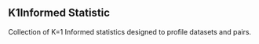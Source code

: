 ## K1Informed Statistic ##

Collection of K=1 Informed statistics designed to profile datasets and pairs. 
